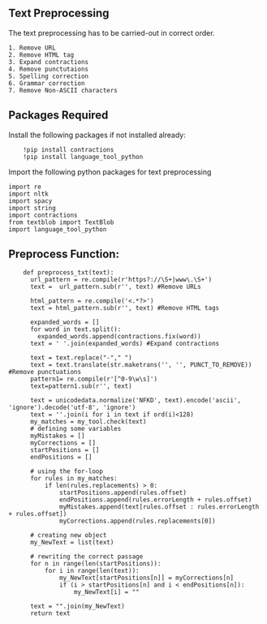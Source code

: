 ## Text Preprocessing
The text preprocessing has to be carried-out in correct order. 

    1. Remove URL
    2. Remove HTML tag
    3. Expand contractions
    4. Remove punctutaions
    5. Spelling correction
    6. Grammar correction
    7. Remove Non-ASCII characters
## Packages Required
Install the following packages if not installed already:

        !pip install contractions
        !pip install language_tool_python
        
Import the following python packages for text preprocessing

    import re
    import nltk
    import spacy
    import string
    import contractions
    from textblob import TextBlob
    import language_tool_python
    
## Preprocess Function:
        def preprocess_txt(text):
          url_pattern = re.compile(r'https?://\S+|www\.\S+') 
          text =  url_pattern.sub(r'', text) #Remove URLs

          html_pattern = re.compile('<.*?>')
          text = html_pattern.sub(r'', text) #Remove HTML tags

          expanded_words = []
          for word in text.split():
            expanded_words.append(contractions.fix(word))
          text = ' '.join(expanded_words) #Expand contractions

          text = text.replace("-"," ")
          text = text.translate(str.maketrans('', '', PUNCT_TO_REMOVE)) #Remove punctuations
          pattern1= re.compile(r'[^0-9\w\s]') 
          text=pattern1.sub(r'', text)

          text = unicodedata.normalize('NFKD', text).encode('ascii', 'ignore').decode('utf-8', 'ignore')
          text = ''.join(i for i in text if ord(i)<128)
          my_matches = my_tool.check(text)  
          # defining some variables  
          myMistakes = []  
          myCorrections = []  
          startPositions = []  
          endPositions = []  

          # using the for-loop  
          for rules in my_matches:  
              if len(rules.replacements) > 0:  
                  startPositions.append(rules.offset)  
                  endPositions.append(rules.errorLength + rules.offset)  
                  myMistakes.append(text[rules.offset : rules.errorLength + rules.offset])  
                  myCorrections.append(rules.replacements[0])  

          # creating new object  
          my_NewText = list(text)   

          # rewriting the correct passage  
          for n in range(len(startPositions)):  
              for i in range(len(text)):  
                  my_NewText[startPositions[n]] = myCorrections[n]  
                  if (i > startPositions[n] and i < endPositions[n]):  
                      my_NewText[i] = ""  

          text = "".join(my_NewText)
          return text
